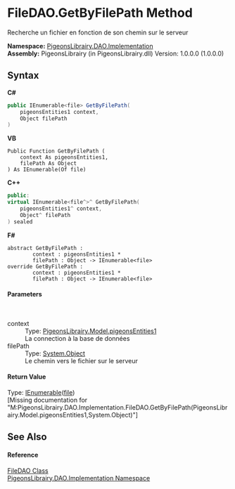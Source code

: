 # FileDAO.GetByFilePath Method 
 

Recherche un fichier en fonction de son chemin sur le serveur

**Namespace:**&nbsp;<a href="2adb8d34-aa58-66ac-cc9e-6d985aed23d8">PigeonsLibrairy.DAO.Implementation</a><br />**Assembly:**&nbsp;PigeonsLibrairy (in PigeonsLibrairy.dll) Version: 1.0.0.0 (1.0.0.0)

## Syntax

**C#**<br />
``` C#
public IEnumerable<file> GetByFilePath(
	pigeonsEntities1 context,
	Object filePath
)
```

**VB**<br />
``` VB
Public Function GetByFilePath ( 
	context As pigeonsEntities1,
	filePath As Object
) As IEnumerable(Of file)
```

**C++**<br />
``` C++
public:
virtual IEnumerable<file^>^ GetByFilePath(
	pigeonsEntities1^ context, 
	Object^ filePath
) sealed
```

**F#**<br />
``` F#
abstract GetByFilePath : 
        context : pigeonsEntities1 * 
        filePath : Object -> IEnumerable<file> 
override GetByFilePath : 
        context : pigeonsEntities1 * 
        filePath : Object -> IEnumerable<file> 
```


#### Parameters
&nbsp;<dl><dt>context</dt><dd>Type: <a href="245a4bc1-0cab-0f9a-129c-9375641dc5f0">PigeonsLibrairy.Model.pigeonsEntities1</a><br />La connection à la base de données</dd><dt>filePath</dt><dd>Type: <a href="http://msdn2.microsoft.com/en-us/library/e5kfa45b" target="_blank">System.Object</a><br />Le chemin vers le fichier sur le serveur</dd></dl>

#### Return Value
Type: <a href="http://msdn2.microsoft.com/en-us/library/9eekhta0" target="_blank">IEnumerable</a>(<a href="bc367c74-242e-d302-4919-fcd1d70eb58d">file</a>)<br />\[Missing <returns> documentation for "M:PigeonsLibrairy.DAO.Implementation.FileDAO.GetByFilePath(PigeonsLibrairy.Model.pigeonsEntities1,System.Object)"\]

## See Also


#### Reference
<a href="5aca066a-eae4-e6f3-a4ff-3e45e51faabd">FileDAO Class</a><br /><a href="2adb8d34-aa58-66ac-cc9e-6d985aed23d8">PigeonsLibrairy.DAO.Implementation Namespace</a><br />